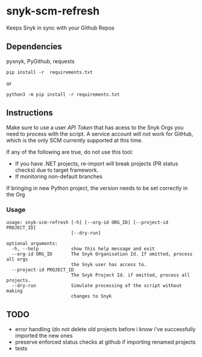 # snyk-scm-refresh
Keeps Snyk in sync with your Github Repos

## Dependencies
pysnyk, PyGithub, requests

```
pip install -r  requirements.txt
```
or
```
python3 -m pip install -r requirements.txt
```

## Instructions
Make sure to use a user *API Token* that has acess to the Snyk Orgs you need to process with the script.  A service account will *not* work for GitHub, which is the only SCM currently supported at this time.

If any of the following are true, do not use this tool:
- If you have .NET projects, re-import will break projects (PR status checks) due to target framework.
- If monitoring non-default branches

If bringing in new Python project, the version needs to be set correctly in the Org

### Usage
```
usage: snyk-scm-refresh [-h] [--org-id ORG_ID] [--project-id PROJECT_ID]
                        [--dry-run]

optional arguments:
  -h, --help            show this help message and exit
  --org-id ORG_ID       The Snyk Organisation Id. If omitted, process all orgs
                        the Snyk user has access to.
  --project-id PROJECT_ID
                        The Snyk Project Id. if omitted, process all projects.
  --dry-run             Simulate processing of the script without making
                        changes to Snyk
```

## TODO
- error handling (do not delete old projects before i know i've successfully imported the new ones
- preserve enforced status checks at github if importing renamed projects
- tests
